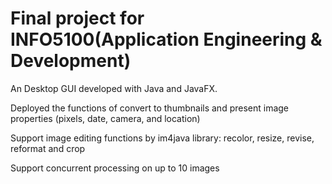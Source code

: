 # Final project for INFO5100(Application Engineering & Development)

An Desktop GUI developed with Java and JavaFX.

Deployed the functions of convert to thumbnails and present image properties (pixels, date, camera, and location)

Support image editing functions by im4java library: recolor, resize, revise, reformat and crop

Support concurrent processing on up to 10 images
